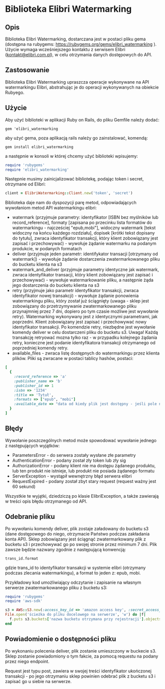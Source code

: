 # Biblioteka Elibri Watermarking

## Opis

Biblioteka Elibri Watermarking, dostarczana jest w postaci pliku gema (dostępna na rubygems: https://rubygems.org/gems/elibri_watermarking ).
Użycie wymaga wcześniejszego kontaktu z serwisem Elibri (kontakt@elibri.com.pl), w celu otrzymania danych dostępowych do API.

## Zastosowanie

Biblioteka Elibri Watermarking upraszcza operacje wykonywane na API watermarkingu Elibri, abstrahując je do operacji wykonywanych na obiekcie Rubyego.

## Użycie

Aby użyć biblioteki w aplikacji Ruby on Rails, do pliku Gemfile należy dodać:

```gem 'elibri_watermarking```

aby użyć gema, poza aplikacją rails należy go zainstalować, komendą:
 
```gem install elibri_watermarking```

a następnie w konsoli w której chcemy użyć biblioteki wpisujemy: 

```ruby
require 'rubygems'
require 'elibri_watermarking'
```

Następnie musimy zainicjalizować bibliotekę, podając token i secret, otrzymane od Elibri:
```ruby
client = ElibriWatermarking::Client.new('token', 'secret')
```

Biblioteka daje nam do dyspozycji parę metod, odpowiadających wywołaniom metod API watermarkingu elibri:

* watermark (przyjmuje parametry: identyfikator [ISBN bez myślników lub record_reference], formaty [zapisana po przecinku lista formatów do watermarkingu - najcześciej "epub,mobi"], widoczny watermark [tekst widoczny na końcu każdego rozdziału], dopisek [krótki tekst dopisany do tytułu], zwraca identyfikator transakcji, który klient zobowiązany jest zapisać i przechowywać) - wywołuje żądanie watermarku na podanym produkcie, w podanych formatach
* deliver (przyjmuje jeden parametr: identifykator transacji [otrzymany od watermark]) - wywołuje żądanie dostarczenia zwatermarkowanego pliku do bucketu klienta na s3
* watermark_and_deliver (przyjmuje parametry identyczne jak watermark, zwraca identyfikator transacji, który klient zobowiązany jest zapisać i przechowywać) - wywołuje watermarkowanie pliku, a następnie żąda jego dostarczenia do bucketu klienta na s3
* retry (przyjmuje jako parametr identyfikator transakcji, zwraca identyfikator nowej transakcji) - wywołuje żądanie ponowienia watermarkingu pliku, który został już ściągnięty (uwaga - sklep jest zobowiązany do przetrzymywanie zwatermarkowanego pliku przynajmniej przez 7 dni, dopiero po tym czasie możliwe jest wywołanie retry). Watermarking wykonywany jest z identycznymi parametrami, jak poprzedni. Klient zobowiązany jest zapisać i przechowywać nowy identyfikator transakcji. Po komendzie retry, niezbędne jest wywołanie komendy deliver w celu dostarczeni pliku do bucketu s3. Uwaga! Każdą transakcję retryować mozna tylko raz - w przypadku kolejnego żądania retry, konieczne jest podanie identyfikatora transakcji otrzymanego od poprzedniej komendy retry.
* available_files - zwraca listę dostępnych do watermarkingu przez klienta plików. Pliki są zwracane w postaci tablicy hashów, postaci:
```ruby
[
  {
    :record_reference => 'a'
    :publisher_name => 'b'
    :publisher_id => 1
    :isbn => '1234'
    :title => 'Tytuł',
    :formats => ["epub", "mobi"]
    :available_date => "data od kiedy plik jest dostępny - jeśli pole nie występuje, znaczy to, że plik jest dostępny"
  }
]
```

## Błędy

Wywołanie poszczególnych metod może spowodować wywołanie jednego z następujących wyjątków:

* ParametersError - do serwera zostały wysłane złe parametry
* AuthenticationError - podany został zły token lub zły sig
* AuthorizationError - podany klient nie ma dostępu żądanego produktu, lub ten produkt nie istnieje, lub produkt nie posiada żądanego formatu
* ServerException - wystąpił wewnętrzny błąd serwera elibri
* RequestExpired - podany został zbyt stary request (request ważny jest 60 sekund)

Wszystkie te wyjątki, dziedziczą po klasie ElibriException, a także zawierają w treści opis błędu otrzymanego od API.

## Odebranie pliku

Po wywołaniu komendy deliver, plik zostaje załadowany do bucketu s3 (dane dostępowego do niego, otrzymacie Państwo podczas zakładania konta API). Sklep zobowiązany jest ściągnąć zwatermarkowany plik z bucketu s3 i przechowywać go po swojej stronie przez minimum 7 dni.
Plik zawsze będzie nazwany zgodnie z następującą konwencją:

```
trans_id.format
```

gdzie trans_id to identyfikator transakcji w systemie elibri (otrzymany podczas zlecania watermarkingu), a format to jeden z: epub, mobi.


Przykładowy kod umożliwiający odczytanie i zapisanie na własnym serwerze zwatermarkowanego pliku z bucketu s3:
```ruby
require 'rubygems'
require 'aws-sdk'

s3 = AWS::S3.new(:access_key_id => 'amazon access key', :secret_access_key => 'amazon secret key')
File.open('ścieżka do pliku docelowego na serwerze', 'w') do |f|
  f.puts s3.buckets['nazwa bucketu otrzymana przy rejestracji'].objects["identyfikator transacji.żądany format"].read
end
```

## Powiadomienie o dostępności pliku

Po wykonaniu polecenia deliver, plik zostanie umieszczony w buckecie s3. Sklep zostanie powiadomiony o tym fakcie, za pomocą requestu na podany przez niego endpoint.

Request jest typu post, zawiera w swojej treści identyfikator ukończonej transakcji - po jego otrzymaniu sklep powinien odebrać plik z bucketu s3 i zapisać go u siebie na serwerze.